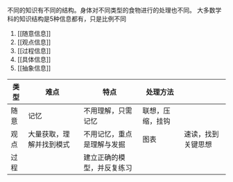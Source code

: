 不同的知识有不同的结构。身体对不同类型的食物进行的处理也不同。
大多数学科的知识结构是5种信息都有，只是比例不同

1. [[随意信息]]
2. [[观点信息]]
3. [[过程信息]]
4. [[具体信息]]
5. [[抽象信息]]

| 类型 | 难点                     | 特点                       | 处理方法         |      |
| ---- | ------------------------ | -------------------------- | ---------------- | ---- |
| 随意 | 记忆                     | 不用理解，只需记忆         | 联想，压缩，挂钩 |      |
| 观点 | 大量获取，理解并找到模式 | 不用记忆，重点是理解与发掘 | 图表             | 速读，找到关键思想 |
| 过程 |                          |            建立正确的模型，并反复练习                |                  |      |
